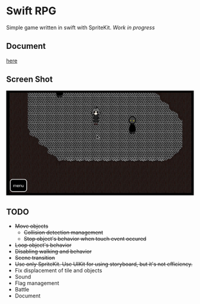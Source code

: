 # Swift RPG

Simple game written in swift with SpriteKit.
*Work in progress*

## Document

[here](https://github.com/tasuwo/SwiftRPG/wiki)

## Screen Shot

![screen_shot](./readme_resources/movie.gif)

## TODO

- ~~Move objects~~
  - ~~Collision detection management~~
  - ~~Stop object's behavior when touch event occured~~
- ~~Loop object's behavior~~
- ~~Disabling walking and behavior~~
- ~~Scene transition~~
- ~~Use only SpriteKit. Use UIKit for using storyboard, but it's not efficiency.~~
- Fix displacement of tile and objects
- Sound
- Flag management
- Battle
- Document

